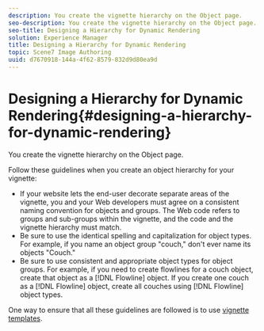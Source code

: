 ```yaml
---
description: You create the vignette hierarchy on the Object page.
seo-description: You create the vignette hierarchy on the Object page.
seo-title: Designing a Hierarchy for Dynamic Rendering
solution: Experience Manager
title: Designing a Hierarchy for Dynamic Rendering
topic: Scene7 Image Authoring
uuid: d7670918-144a-4f62-8579-832d9d80ea9d
---
```


# Designing a Hierarchy for Dynamic Rendering{#designing-a-hierarchy-for-dynamic-rendering}

You create the vignette hierarchy on the Object page.

Follow these guidelines when you create an object hierarchy for your vignette:

* If your website lets the end-user decorate separate areas of the vignette, you and your Web developers must agree on a consistent naming convention for objects and groups. The Web code refers to groups and sub-groups within the vignette, and the code and the vignette hierarchy must match. 
* Be sure to use the identical spelling and capitalization for object types. For example, if you name an object group "couch," don't ever name its objects "Couch." 
* Be sure to use consistent and appropriate object types for object groups. For example, if you need to create flowlines for a couch object, create that object as a [!DNL Flowline] object. If you create one couch as a [!DNL Flowline] object, create all couches using [!DNL Flowline] object types.

One way to ensure that all these guidelines are followed is to use [vignette templates](../../c-vat-gs/t-vat-vign-temp.md#task-0fcd55117eb947808d402cefa8df0c3a). 
